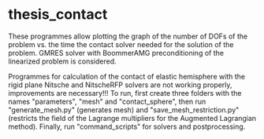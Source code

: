# thesis_contact
These programmes allow plotting the graph of the number of DOFs of the problem vs. the time the contact solver needed for the solution of the problem. GMRES solver with BoommerAMG preconditioning of the linearized problem is considered.

Programmes for calculation of the contact of elastic hemisphere with the rigid plane Nitsche and NitscheRFP solvers are not working properly, improvements are necessary!!! To run, first create three folders with the names "parameters", "mesh" and "contact_sphere", then run "generate_mesh.py" (generates mesh) and "save_mesh_restriction.py" (restricts the field of the Lagrange multipliers for the Augmented Lagrangian method). Finally, run "command_scripts" for solvers and postprocessing.
